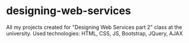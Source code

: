 # designing-web-services
All my projects created for "Designing Web Services part 2" class at the university. Used technologies: HTML, CSS, JS, Bootstrap, JQuery, AJAX

